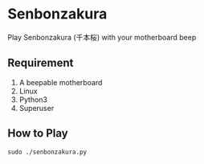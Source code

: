 # Senbonzakura
Play Senbonzakura (千本桜) with your motherboard beep

## Requirement
1. A beepable motherboard
2. Linux
3. Python3
4. Superuser

## How to Play
```sudo ./senbonzakura.py```

